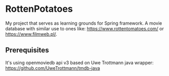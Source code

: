 # RottenPotatoes

My project that serves as learning grounds for Spring framework. A movie database with similar use to ones like: 
https://www.rottentomatoes.com/ or https://www.filmweb.pl/.

## Prerequisites
It's using openmoviedb api v3 based on Uwe Trottmann java wrapper:
https://github.com/UweTrottmann/tmdb-java
